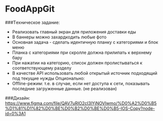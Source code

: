 # FoodAppGit
 
###Tехническое задание: 
-	Реализовать главный экран для приложения доставки еды
-	В баннеры можно захардкодить любые фото
-	Основная задача - сделать идентичную планку с категориями и блок меню
-	Планка с категориями при скролле должна прилипать к верхнему бару
-	При нажатии на категорию, список должен пролистываться к соответствующему разделу
-	В качестве API использовать любой открытый источник подходящий под текущие нужды
Опционально:
-	Offline-режим: т.е. в случае, если нет доступа к сети, показывать последние загруженные данные. (не реализован)

###Дизайн: 
https://www.figma.com/file/QAV7uRlO2cI3lYjNOVIwmo/%D0%A2%D0%B5%D1%81%D1%82%D0%BE%D0%B2%D0%BE%D0%B5-IOS-Copy?node-id=0%3A1
